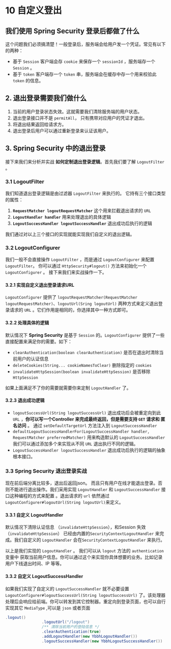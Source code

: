 # 10 自定义登出

## 我们使用 Spring Security 登录后都做了什么

这个问题我们必须搞清楚！一般登录后，服务端会给用户发一个凭证。常见有以下的两种：

- 基于 `Session`   客户端会存 `cookie` 来保存一个 `sessionId` ，服务端存一个 `Session` 。
- 基于 `token`   客户端存一个 `token` 串，服务端会在缓存中存一个用来校验此 `token` 的信息。

## 2. 退出登录需要我们做什么

1. 当前的用户登录状态失效。这就需要我们清除服务端的用户状态。
2. 退出登录接口并不是 `permitAll`， 只有携带对应用户的凭证才退出。
3. 将退出结果返回给请求方。
4. 退出登录后用户可以通过重新登录来认证该用户。

## 3. Spring Security 中的退出登录

接下来我们来分析并实战 **如何定制退出登录逻辑**。首先我们要了解 `LogoutFilter` 。

### 3.1 LogoutFilter

我们知道退出登录逻辑是由过滤器 `LogoutFilter` 来执行的。  它持有三个接口类型的属性：

1. **`RequestMatcher logoutRequestMatcher`**  这个用来拦截退出请求的 `URL`
2. **`LogoutHandler handler`**  用来处理退出的具体逻辑
3. **`LogoutSuccessHandler logoutSuccessHandler`**  退出成功后执行的逻辑

我们通过对以上三个接口的实现就能实现我们自定义的退出逻辑。  

### 3.2 LogoutConfigurer

我们一般不会直接操作 `LogoutFilter` ，而是通过 `LogoutConfigurer` 来配置 `LogoutFilter`。 你可以通过 `HttpSecurity#logout()` 方法来初始化一个 `LogoutConfigurer` 。 接下来我们来实战操作一下。

#### 3.2.1 实现自定义退出登录请求URL

`LogoutConfigurer` 提供了 `logoutRequestMatcher(RequestMatcher logoutRequestMatcher)`、`logoutUrl(Sring logoutUrl)` 两种方式来定义退出登录请求的 `URL` 。它们作用是相同的，你选择其中一种方式即可。

#### 3.2.2 处理具体的逻辑

默认情况下 **Spring Security** 是基于 `Session` 的。`LogoutConfigurer` 提供了一些直接配置来满足你的需要。如下：

- `clearAuthentication(boolean clearAuthentication)`  是否在退出时清除当前用户的认证信息
- `deleteCookies(String... cookieNamesToClear)`  删除指定的 `cookies`
- `invalidateHttpSession(boolean invalidateHttpSession)` 是否移除 `HttpSession`

如果上面满足不了你的需要就需要你来定制 `LogoutHandler` 了。

#### 3.2.3 退出成功逻辑

- `logoutSuccessUrl(String logoutSuccessUrl)`  退出成功后会被重定向到此 `URL`  ，**你可以写一个Controller 来完成最终返回，但是需要支持 `GET` 请求和 匿名访问** 。 通过 `setDefaultTargetUrl` 方法注入到 `LogoutSuccessHandler`
- `defaultLogoutSuccessHandlerFor(LogoutSuccessHandler handler, RequestMatcher preferredMatcher)`  用来构造默认的 `LogoutSuccessHandler`  我们可以通过添加多个来实现从不同 `URL` 退出执行不同的逻辑。
- `LogoutSuccessHandler logoutSuccessHandler`  退出成功后执行的逻辑的抽象根本接口。

### 3.3 Spring Security 退出登录实战

现在前后端分离比较多，退出后返回json。 而且只有用户在线才能退出登录。否则不能进行退出操作。我们采用实现 `LogoutHandler` 和 `LogoutSuccessHandler` 接口这种编程的方式来配置 。退出请求的 `url` 依然通过 `LogoutConfigurer#logoutUrl(String logoutUrl)`来定义。 

#### 3.3.1 自定义 LogoutHandler

默认情况下清除认证信息 （`invalidateHttpSession`），和Session 失效（`invalidateHttpSession`） 已经由内置的`SecurityContextLogoutHandler` 来完成。我们自定义的  `LogoutHandler` 会在`SecurityContextLogoutHandler`  来执行。

以上是我们实现的 `LogoutHandler` 。 我们可以从 `logout` 方法的 `authentication` 变量中 获取当前用户信息。你可以通过这个来实现你具体想要的业务。比如记录用户下线退出时间、IP 等等。

#### 3.3.2 自定义 LogoutSuccessHandler

如果我们实现了自定义的 `LogoutSuccessHandler` 就不必要设置 `LogoutConfigurer#logoutSuccessUrl(String logoutSuccessUrl)` 了。该处理器处理后会响应给前端。你可以转发到其它控制器。重定向到登录页面，也可以自行实现其它 `MediaType` ,可以是 `json` 或者页面

```java
.logout()
                .logoutUrl("/logout")
                /** 清除当前用户的登陆信息 */
                .clearAuthentication(true)
                .addLogoutHandler(new YbbhLogoutHandler())
                .logoutSuccessHandler(new YbbhLogoutSuccessHandler())
```

